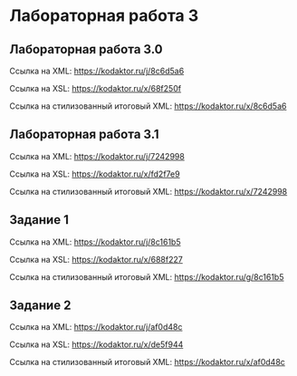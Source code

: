 # Лабораторная работа 3
## Лабораторная работа 3.0
Ссылка на XML: https://kodaktor.ru/j/8c6d5a6

Ссылка на XSL: https://kodaktor.ru/x/68f250f

Ссылка на стилизованный итоговый XML: https://kodaktor.ru/x/8c6d5a6


## Лабораторная работа 3.1
Ссылка на XML: https://kodaktor.ru/j/7242998

Ссылка на XSL: https://kodaktor.ru/x/fd2f7e9

Ссылка на стилизованный итоговый XML: https://kodaktor.ru/x/7242998


## Задание 1
Ссылка на XML: https://kodaktor.ru/j/8c161b5

Ссылка на XSL: https://kodaktor.ru/x/688f227

Ссылка на стилизованный итоговый XML: https://kodaktor.ru/g/8c161b5


## Задание 2
Ссылка на XML: https://kodaktor.ru/j/af0d48c

Ссылка на XSL: https://kodaktor.ru/x/de5f944

Ссылка на стилизованный итоговый XML: https://kodaktor.ru/x/af0d48c
